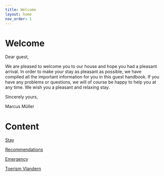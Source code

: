 ```yaml
---
title: Welcome
layout: home
nav_order: 1
---
```

# Welcome

Dear guest,

We are pleased to welcome you to our house and hope you had a pleasant arrival.
In order to make your stay as pleasant as possible, we have compiled all the important information for you in this guest handbook.
If you have any problems or questions, we will of course be happy to help you at any time. We wish you a pleasant and relaxing stay.




Sincerely yours,

Marcus Müller

# Content
[Stay](https://guest.huis62.com/stay.html)

[Recommendations](https://guest.huis62.com/recommendations.html)

[Emergency](https://guest.huis62.com/emergency.html)

[Toerism Vlandern](https://guest.huis62.com/media/toerismvlandern.pdf)
